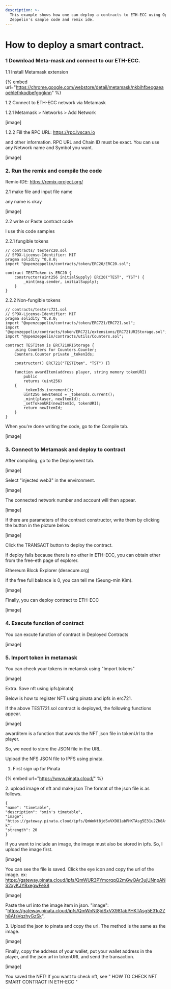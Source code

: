 ```yaml
---
description: >-
  This example shows how one can deploy a contracts to ETH-ECC using Open
  Zeppelin's sample code and remix ide.
---
```


# How to deploy a smart contract.

### 1 Download Meta-mask and connect to our ETH-ECC.

1.1 Install Metamask extension&#x20;

{% embed url="https://chrome.google.com/webstore/detail/metamask/nkbihfbeogaeaoehlefnkodbefgpgknn" %}

1.2 Connect to ETH-ECC network via Metamask&#x20;

1.2.1 Metamask > Networks > Add Network

\[image]

1.2.2 Fill the RPC URL: https://rpc.lvscan.io

and other information. RPC URL and Chain ID must be exact. You can use any Network name and Symbol you want.

\[image]

### 2. Run the remix and compile the code

Remix-IDE: https://remix-project.org/

2.1 make file and input file name&#x20;

any name is okay

\[image]

2.2 write or Paste contract code&#x20;

I use this code samples

2.2.1 fungible tokens

```
// contracts/ testerc20.sol
// SPDX-License-Identifier: MIT
pragma solidity ^0.8.0;
import "@openzeppelin/contracts/token/ERC20/ERC20.sol";

contract TESTToken is ERC20 {
    constructor(uint256 initialSupply) ERC20("TEST", "TST") {
        _mint(msg.sender, initialSupply);
    }
}
```

2.2.2 Non-fungible tokens

```
// contracts/testerc721.sol
// SPDX-License-Identifier: MIT
pragma solidity ^0.8.0;
import "@openzeppelin/contracts/token/ERC721/ERC721.sol";
import "@openzeppelin/contracts/token/ERC721/extensions/ERC721URIStorage.sol";
import "@openzeppelin/contracts/utils/Counters.sol";

contract TESTItem is ERC721URIStorage {
    using Counters for Counters.Counter;
    Counters.Counter private _tokenIds;
    
    constructor() ERC721("TESTItem", "TST") {}
    
    function awardItem(address player, string memory tokenURI)
        public
        returns (uint256)
    {
        _tokenIds.increment();
        uint256 newItemId = _tokenIds.current();
        _mint(player, newItemId);
        _setTokenURI(newItemId, tokenURI);
        return newItemId;
    }
}
```

When you're done writing the code, go to the Compile tab.

\[image]

### 3. Connect to Metamask and deploy to contract

After compiling, go to the Deployment tab.

\[image]

Select "injected web3" in the environment.

\[image]

The connected network number and account will then appear.

\[image]

If there are parameters of the contract constructor, write them by clicking the button in the picture below.

\[image]

Click the TRANSACT button to deploy the contract.&#x20;

If deploy fails because there is no ether in ETH-ECC, you can obtain ether from the free-eth page of explorer.&#x20;

Ethereum Block Explorer (desecure.org)&#x20;

If the free full balance is 0, you can tell me (Seung-min Kim).

\[image]

Finally, you can deploy contract to ETH-ECC

\[image]



### 4. Execute function of contract

You can excute function of contract in Deployed Contracts

\[image]

### 5. Import token in metamask

You can check your tokens in metamsk using "Import tokens"

\[image]

Extra. Save nft using ipfs(pinata)

&#x20;Below is how to register NFT using pinata and ipfs in erc721.&#x20;

If the above TEST721.sol contract is deployed, the following functions appear.

\[image]

awarditem is a function that awards the NFT json file in tokenUrl to the player.

So, we need to store the JSON file in the URL.&#x20;

Upload the NFS JSON file to IPFS using pinata.

1. First sign up for Pinata

{% embed url="https://www.pinata.cloud/" %}

2\. upload image of nft and make json The format of the json file is as follows.

```
{
"name": "timetable",
"description": "smin's timetable",
"image":
"https://gateway.pinata.cloud/ipfs/QmWnNt8jdSxVX981abPHKTAsg5E31u2Zh8AfsVqzhyGzS
k",
"strength": 20
}
```

If you want to include an image, the image must also be stored in ipfs. So, I upload the image first.

\[image]

You can see the file is saved. Click the eye icon and copy the url of the image. ex: https://gateway.pinata.cloud/ipfs/QmWUR3PYmorqqQ2mGwQAr3ujUNnpANS2xyKJYBxegwFeS8

\[image]

Paste the url into the image item in json. "image": "https://gateway.pinata.cloud/ipfs/QmWnNt8jdSxVX981abPHKTAsg5E31u2Zh8AfsVqzhyGzSk",

3\. Upload the json to pinata and copy the url. The method is the same as the image.

\[image]

Finally, copy the address of your wallet, put your wallet address in the player, and the json url in tokenURL and send the transaction.

\[image]

You saved the NFT! If you want to check nft, see " HOW TO CHECK NFT SMART CONTRACT IN ETH-ECC "



